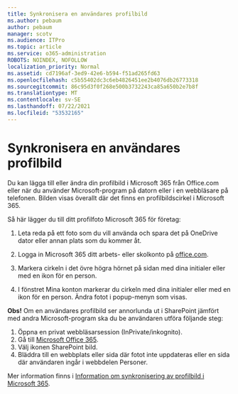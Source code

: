 ```yaml
---
title: Synkronisera en användares profilbild
ms.author: pebaum
author: pebaum
manager: scotv
ms.audience: ITPro
ms.topic: article
ms.service: o365-administration
ROBOTS: NOINDEX, NOFOLLOW
localization_priority: Normal
ms.assetid: cd7196af-3ed9-42e6-b594-f51ad265fd63
ms.openlocfilehash: c5b55402dc3c6eb4826451ee2b4076db26773318
ms.sourcegitcommit: 86c95d3f0f268e500b3732243ca85a650b2e7b8f
ms.translationtype: MT
ms.contentlocale: sv-SE
ms.lasthandoff: 07/22/2021
ms.locfileid: "53532165"
---
```

# <a name="sync-a-users-profile-picture"></a>Synkronisera en användares profilbild

Du kan lägga till eller ändra din profilbild i Microsoft 365 från Office.com eller när du använder Microsoft-program på datorn eller i en webbläsare på telefonen. Bilden visas överallt där det finns en profilbildscirkel i Microsoft 365.

Så här lägger du till ditt profilfoto Microsoft 365 för företag:

1. Leta reda på ett foto som du vill använda och spara det på OneDrive dator eller annan plats som du kommer åt.

2. Logga in Microsoft 365 ditt arbets- eller skolkonto på [office.com](https://www.office.com).

3. Markera cirkeln i det övre högra hörnet på sidan med dina initialer eller med en ikon för en person.

4. I fönstret Mina konton markerar du cirkeln med dina initialer eller med en ikon för en person. Ändra fotot i popup-menyn som visas.

**Obs!** Om en användares profilbild ser annorlunda ut i SharePoint jämfört med andra Microsoft-program ska du be användaren utföra följande steg:

1. Öppna en privat webbläsarsession (InPrivate/inkognito).
1. Gå till [Microsoft Office 365](https://www.office.com).
1. Välj ikonen SharePoint bild.
1. Bläddra till en webbplats eller sida där fotot inte uppdateras eller en sida där användaren ingår i webbdelen Personer.

Mer information finns i [Information om synkronisering av profilbild i Microsoft 365](https://support.office.com/article/information-about-profile-picture-synchronization-in-office-365-20594d76-d054-4af4-a660-401133e3d48a).

